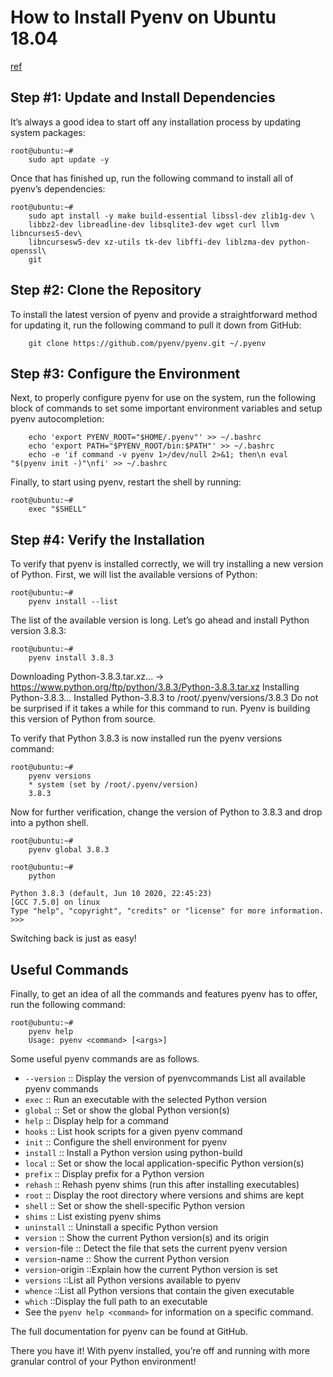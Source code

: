 # How to Install Pyenv on Ubuntu 18.04

[ref](https://www.liquidweb.com/kb/how-to-install-pyenv-on-ubuntu-18-04/)

## Step #1: Update and Install Dependencies
It’s always a good idea to start off any installation process by updating system packages:

```
root@ubuntu:~#
    sudo apt update -y
```

Once that has finished up, run the following command to install all of pyenv’s dependencies:

```
root@ubuntu:~#
    sudo apt install -y make build-essential libssl-dev zlib1g-dev \
    libbz2-dev libreadline-dev libsqlite3-dev wget curl llvm libncurses5-dev\
    libncursesw5-dev xz-utils tk-dev libffi-dev liblzma-dev python-openssl\
    git
```


## Step #2: Clone the Repository
To install the latest version of pyenv and provide a straightforward method for updating it, run the following command to pull it down from GitHub:

```
    git clone https://github.com/pyenv/pyenv.git ~/.pyenv
```


## Step #3: Configure the Environment
Next, to properly configure pyenv for use on the system, run the following block of commands to set some important environment variables and setup pyenv autocompletion:
```
    echo 'export PYENV_ROOT="$HOME/.pyenv"' >> ~/.bashrc
    echo 'export PATH="$PYENV_ROOT/bin:$PATH"' >> ~/.bashrc
    echo -e 'if command -v pyenv 1>/dev/null 2>&1; then\n eval "$(pyenv init -)"\nfi' >> ~/.bashrc
```
Finally, to start using pyenv, restart the shell by running:
```
root@ubuntu:~# 
    exec "$SHELL"
```


## Step #4: Verify the Installation
To verify that pyenv is installed correctly, we will try installing a new version of Python. First, we will list the available versions of Python:

```
root@ubuntu:~#
    pyenv install --list
```

The list of the available version is long. Let’s go ahead and install Python version 3.8.3:

```
root@ubuntu:~#
    pyenv install 3.8.3
```

Downloading Python-3.8.3.tar.xz...
-> https://www.python.org/ftp/python/3.8.3/Python-3.8.3.tar.xz
Installing Python-3.8.3...
Installed Python-3.8.3 to /root/.pyenv/versions/3.8.3
Do not be surprised if it takes a while for this command to run. Pyenv is building this version of Python from source.

To verify that Python 3.8.3 is now installed run the pyenv versions command:

```
root@ubuntu:~# 
    pyenv versions
    * system (set by /root/.pyenv/version)
    3.8.3
```

Now for further verification, change the version of Python to 3.8.3 and drop into a python shell.
```
root@ubuntu:~#
    pyenv global 3.8.3

root@ubuntu:~#
    python

Python 3.8.3 (default, Jun 10 2020, 22:45:23)
[GCC 7.5.0] on linux
Type "help", "copyright", "credits" or "license" for more information.
>>>
```
Switching back is just as easy!

## Useful Commands
Finally, to get an idea of all the commands and features pyenv has to offer, run the following command:

```
root@ubuntu:~# 
    pyenv help
    Usage: pyenv <command> [<args>]
```

Some useful pyenv commands are as follows.

- `--version` :: Display the version of pyenvcommands List all available pyenv commands
- `exec` :: Run an executable with the selected Python version
- `global` :: Set or show the global Python version(s)
- `help` :: Display help for a command
- `hooks` :: List hook scripts for a given pyenv command
- `init` :: Configure the shell environment for pyenv
- `install` :: Install a Python version using python-build
- `local` :: Set or show the local application-specific Python version(s)
- `prefix` :: Display prefix for a Python version
- `rehash` :: Rehash pyenv shims (run this after installing executables)
- `root` :: Display the root directory where versions and shims are kept
- `shell` :: Set or show the shell-specific Python version
- `shims` :: List existing pyenv shims
- `uninstall` :: Uninstall a specific Python version
- `version` :: Show the current Python version(s) and its origin
- `version`-file :: Detect the file that sets the current pyenv version
- `version`-name :: Show the current Python version
- `version`-origin ::Explain how the current Python version is set
- `versions` ::List all Python versions available to pyenv
- `whence` ::List all Python versions that contain the given executable
- `which` ::Display the full path to an executable
- See the `pyenv help <command>` for information on a specific command.


The full documentation for pyenv can be found at GitHub.

There you have it! With pyenv installed, you’re off and running with more granular control of your Python environment!
